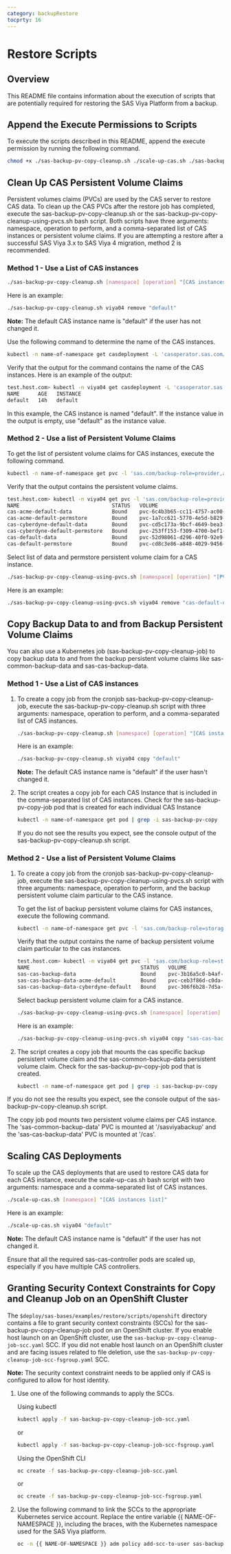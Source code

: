 ```yaml
---
category: backupRestore
tocprty: 16
---
```


# Restore Scripts

## Overview

This README file contains information about the execution of scripts that are potentially required for restoring the SAS Viya Platform from a backup.

## Append the Execute Permissions to Scripts

To execute the scripts described in this README, append the execute permission by running the following command.

```bash
chmod +x ./sas-backup-pv-copy-cleanup.sh ./scale-up-cas.sh ./sas-backup-pv-copy-cleanup-using-pvcs.sh
```

## Clean Up CAS Persistent Volume Claims

Persistent volumes claims (PVCs) are used by the CAS server to restore CAS data. To clean up the CAS PVCs after the restore job has completed,
execute the sas-backup-pv-copy-cleanup.sh or the sas-backup-pv-copy-cleanup-using-pvcs.sh bash script.
Both scripts have three arguments: namespace, operation to perform, and a comma-separated list of CAS instances or persistent volume claims.
If you are attempting a restore after a successful SAS Viya 3.x to SAS Viya 4 migration, method 2 is recommended.

### Method 1 - Use a List of CAS instances

```bash
./sas-backup-pv-copy-cleanup.sh [namespace] [operation] "[CAS instances list]"
```

Here is an example:

```bash
./sas-backup-pv-copy-cleanup.sh viya04 remove "default"
```

**Note:** The default CAS instance name is "default" if the user has not changed it.

Use the following command to determine the name of the CAS instances.

```bash
kubectl -n name-of-namespace get casdeployment -L 'casoperator.sas.com/instance'
```

Verify that the output for the command contains the name of the CAS instances. Here is an example of the output:

```bash
test.host.com> kubectl -n viya04 get casdeployment -L 'casoperator.sas.com/instance'
NAME      AGE   INSTANCE
default   14h   default
```

In this example, the CAS instance is named "default". If the instance value in the output is empty, use "default" as the instance value.

### Method 2 - Use a list of Persistent Volume Claims

To get the list of persistent volume claims for CAS instances, execute the following command.

```bash
kubectl -n name-of-namespace get pvc -l 'sas.com/backup-role=provider,app.kubernetes.io/part-of=cas'
```

Verify that the output contains the persistent volume claims.

```bash
test.host.com> kubectl -n viya04 get pvc -l 'sas.com/backup-role=provider,app.kubernetes.io/part-of=cas'
NAME                              STATUS   VOLUME                                     CAPACITY   ACCESS MODES   STORAGECLASS   AGE
cas-acme-default-data             Bound    pvc-6c4b3b65-cc11-4757-ac00-059d8e19f307   8Gi        RWX            nfs-client     20h
cas-acme-default-permstore        Bound    pvc-1a7cc621-5770-4e5d-b829-46eaad433460   100Mi      RWX            nfs-client     20h
cas-cyberdyne-default-data        Bound    pvc-cd5c173a-9bcf-4649-bea3-ea463930c9b4   8Gi        RWX            nfs-client     20h
cas-cyberdyne-default-permstore   Bound    pvc-253ff153-f309-4700-bef1-e041f63a7810   100Mi      RWX            nfs-client     20h
cas-default-data                  Bound    pvc-52d98061-d296-40f0-92e9-eaa34ca856c5   8Gi        RWX            nfs-client     21h
cas-default-permstore             Bound    pvc-cd8c3e86-a848-4029-9456-5841c85b15fd   100Mi      RWX            nfs-client     21h
```

Select list of data and permstore persistent volume claim for a CAS instance.

```bash
./sas-backup-pv-copy-cleanup-using-pvcs.sh [namespace] [operation] "[PVCs]"
```

Here is an example:

```bash
./sas-backup-pv-copy-cleanup-using-pvcs.sh viya04 remove "cas-default-data,cas-default-permstore"
```

## Copy Backup Data to and from Backup Persistent Volume Claims

You can also use a Kubernetes job (sas-backup-pv-copy-cleanup-job) to copy backup data to and from the backup persistent volume claims like sas-common-backup-data and sas-cas-backup-data.

### Method 1 -  Use a List of CAS instances

1. To create a copy job from the cronjob sas-backup-pv-copy-cleanup-job, execute the sas-backup-pv-copy-cleanup.sh script with three arguments: namespace,
 operation to perform, and a comma-separated list of CAS instances.

   ```bash
   ./sas-backup-pv-copy-cleanup.sh [namespace] [operation] "[CAS instances list]"
   ```

   Here is an example:

   ```bash
   ./sas-backup-pv-copy-cleanup.sh viya04 copy "default"
   ```

   **Note:** The default CAS instance name is "default" if the user hasn't changed it.

2. The script creates a copy job for each CAS Instance that is included in the comma-separated list of CAS instances. Check for the sas-backup-pv-copy-job pod that is created for each individual CAS Instance

   ```bash
   kubectl -n name-of-namespace get pod | grep -i sas-backup-pv-copy
   ```

   If you do not see the results you expect, see the console output of the sas-backup-pv-copy-cleanup.sh script.

### Method 2 -  Use a list of Persistent Volume Claims

1. To create a copy job from the cronjob sas-backup-pv-copy-cleanup-job, execute the sas-backup-pv-copy-cleanup-using-pvcs.sh
script with three arguments: namespace, operation to perform, and the backup persistent volume claim particular to the CAS instance.

   To get the list of backup persistent volume claims for CAS instances, execute the following command.

   ```bash
   kubectl -n name-of-namespace get pvc -l 'sas.com/backup-role=storage,app.kubernetes.io/part-of=cas'
   ```

   Verify that the output contains the name of backup persistent volume claim particular to the cas instances.

   ```bash
   test.host.com> kubectl -n viya04 get pvc -l 'sas.com/backup-role=storage,app.kubernetes.io/part-of=cas'
   NAME                                    STATUS   VOLUME                                     CAPACITY   ACCESS MODES   STORAGECLASS   AGE
   sas-cas-backup-data                     Bound    pvc-3b16a5c0-b4af-43a1-95f7-53aa30103a59   8Gi        RWX            nfs-client     21h
   sas-cas-backup-data-acme-default        Bound    pvc-ceb3f86d-c0da-419b-bc06-825a6cddb5d9   4Gi        RWX            nfs-client     21h
   sas-cas-backup-data-cyberdyne-default   Bound    pvc-306f6b28-7d5a-4769-885c-b21d3b734207   4Gi        RWX            nfs-client     21h
   ```

   Select backup persistent volume claim for a CAS instance.

   ```bash
   ./sas-backup-pv-copy-cleanup-using-pvcs.sh [namespace] [operation] "[PVC]"
   ```

   Here is an example:

   ```bash
   ./sas-backup-pv-copy-cleanup-using-pvcs.sh viya04 copy "sas-cas-backup-data"
   ```

2. The script creates a copy job that mounts the cas specific backup persistent volume claim and the sas-common-backup-data persistent volume claim. Check for the sas-backup-pv-copy-job pod that is created.

   ```bash
   kubectl -n name-of-namespace get pod | grep -i sas-backup-pv-copy
   ```

If you do not see the results you expect, see the console output of the sas-backup-pv-copy-cleanup.sh script.

The copy job pod mounts two persistent volume claims per CAS instance. The 'sas-common-backup-data' PVC is mounted at '/sasviyabackup' and the 'sas-cas-backup-data' PVC is mounted at '/cas'.

## Scaling CAS Deployments

To scale up the CAS deployments that are used to restore CAS data for each CAS instance, execute the scale-up-cas.sh bash script with two arguments: namespace and a comma-separated list of CAS instances.

```bash
./scale-up-cas.sh [namespace] "[CAS instances list]"
```

Here is an example:

```bash
./scale-up-cas.sh viya04 "default"
```

**Note:** The default CAS instance name is "default" if the user has not changed it.

Ensure that all the required sas-cas-controller pods are scaled up, especially if you have multiple CAS controllers.

## Granting Security Context Constraints for Copy and Cleanup Job on an OpenShift Cluster

The `$deploy/sas-bases/examples/restore/scripts/openshift` directory contains a file to grant security context constraints (SCCs) for the sas-backup-pv-copy-cleanup-job pod on an OpenShift cluster.
If you enable host launch on an OpenShift cluster, use the `sas-backup-pv-copy-cleanup-job-scc.yaml` SCC.
If you did not enable host launch on an OpenShift cluster and are facing issues related to file deletion, use the `sas-backup-pv-copy-cleanup-job-scc-fsgroup.yaml` SCC.

**Note:** The security context constraint needs to be applied only if CAS is configured to allow for host identity.

1. Use one of the following commands to apply the SCCs.

   Using kubectl

   ```sh
   kubectl apply -f sas-backup-pv-copy-cleanup-job-scc.yaml
   ```

   or

   ```sh
   kubectl apply -f sas-backup-pv-copy-cleanup-job-scc-fsgroup.yaml
   ```

   Using the OpenShift CLI

   ```sh
   oc create -f sas-backup-pv-copy-cleanup-job-scc.yaml
   ```

   or

   ```sh
   oc create -f sas-backup-pv-copy-cleanup-job-scc-fsgroup.yaml
   ```

2. Use the following command to link the SCCs to the appropriate Kubernetes service account.
Replace the entire variable {{ NAME-OF-NAMESPACE }}, including the braces, with the Kubernetes namespace used for the SAS Viya platform.

   ```sh
   oc -n {{ NAME-OF-NAMESPACE }} adm policy add-scc-to-user sas-backup-pv-copy-cleanup-job -z sas-viya-backuprunner
   ```
